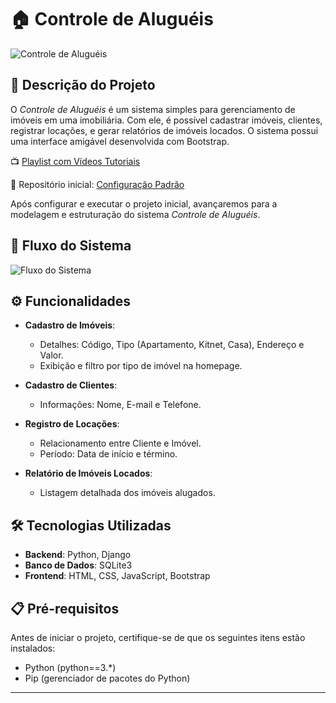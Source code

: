 # 🏠 Controle de Aluguéis

![Controle de Aluguéis](https://raw.githubusercontent.com/djangomy/immobile/main/w2.png)

## 📝 Descrição do Projeto

O *Controle de Aluguéis* é um sistema simples para gerenciamento de imóveis em uma imobiliária. Com ele, é possível cadastrar imóveis, clientes, registrar locações, e gerar relatórios de imóveis locados. O sistema possui uma interface amigável desenvolvida com Bootstrap.

📺 [Playlist com Vídeos Tutoriais](https://www.youtube.com/playlist?list=PL2bJNatYYfGRxFSP1aEUNqaR_ZTqrDO_h)

📂 Repositório inicial: [Configuração Padrão](https://github.com/opencodigos/DjangoProjetoConfiguracao)

Após configurar e executar o projeto inicial, avançaremos para a modelagem e estruturação do sistema *Controle de Aluguéis*.

## 🌟 Fluxo do Sistema

![Fluxo do Sistema](https://raw.githubusercontent.com/djangomy/immobile/main/core.png)

## ⚙️ Funcionalidades

- **Cadastro de Imóveis**:

  - Detalhes: Código, Tipo (Apartamento, Kitnet, Casa), Endereço e Valor.
  - Exibição e filtro por tipo de imóvel na homepage.
- **Cadastro de Clientes**:

  - Informações: Nome, E-mail e Telefone.
- **Registro de Locações**:

  - Relacionamento entre Cliente e Imóvel.
  - Período: Data de início e término.
- **Relatório de Imóveis Locados**:

  - Listagem detalhada dos imóveis alugados.

## 🛠️ Tecnologias Utilizadas

- **Backend**: Python, Django
- **Banco de Dados**: SQLite3
- **Frontend**: HTML, CSS, JavaScript, Bootstrap

## 📋 Pré-requisitos

Antes de iniciar o projeto, certifique-se de que os seguintes itens estão instalados:

- Python (python==3.*)
- Pip (gerenciador de pacotes do Python)

---
